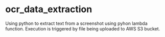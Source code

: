 # ocr_data_extraction

 Using python to extract text from a screenshot using pyhon lambda function. Execution is triggered by file being uploaded to AWS S3 bucket.
